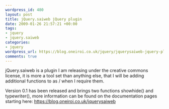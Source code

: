 ```yaml
--- 
wordpress_id: 480
layout: post
title: jQuery.saiweb jQuery plugin
date: 2009-01-26 21:57:21 +00:00
tags: 
- jquery
- jquery.saiweb
categories: 
- jquery
wordpress_url: https://blog.oneiroi.co.uk/jquery/jquerysaiweb-jquery-plugin
comments: true
---
```

jQuery.saiweb is a plugin I am releasing under the creative commons license, it is more a tool set than anything else, that I will be adding additional functions to as / when I require them.

Version 0.1 has been released and brings two functions showhide() and typewriter(), more information can be found on the documentation pages starting here: <a href="https://blog.oneiroi.co.uk/jquerysaiweb">https://blog.oneiroi.co.uk/jquerysaiweb</a>
